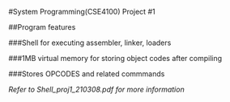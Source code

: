 #System Programming(CSE4100) Project #1

##Program features

###Shell for executing assembler, linker, loaders

###1MB virtual memory for storing object codes after compiling

###Stores OPCODES and related commmands

_Refer to Shell_proj1_210308.pdf for more information_
